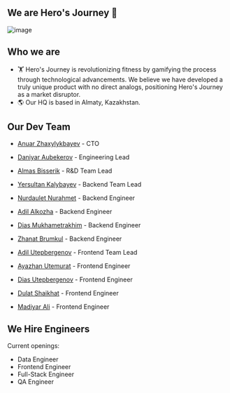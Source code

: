 ## We are Hero's Journey 👋

![image](https://github.com/user-attachments/assets/1cacda9f-e75b-453e-ba9b-bd2eb31e9cf1)

## Who we are

* 🏋️ Hero's Journey is revolutionizing fitness by gamifying the process through technological advancements. We believe we have developed a truly unique product with no direct analogs, positioning Hero's Journey as a market disruptor.
* 🌎 Our HQ is based in Almaty, Kazakhstan.

## Our Dev Team
- [Anuar Zhaxylykbayev](https://github.com/zhaxylykbayev) - CTO
- [Daniyar Aubekerov](https://github.com/daniyardake) - Engineering Lead


- [Almas Bisserik](https://github.com/Almas007) - R&D Team Lead

- [Yersultan Kalybayev](https://github.com/Yersultans) - Backend Team Lead
- [Nurdaulet Nurahmet](https://github.com/Almas007) - Backend Engineer
- [Adil	Alkozha](https://github.com/Almas007) - Backend Engineer
- [Dias Mukhametrakhim](https://github.com/Almas007) - Backend Engineer
- [Zhanat Brumkul](https://github.com/Almas007) - Backend Engineer

- [Adil Utepbergenov](https://github.com/Adil-U) - Frontend Team Lead
- [Ayazhan Utemurat](https://github.com/Almas007) - Frontend Engineer
- [Dias	Utepbergenov](https://github.com/Almas007) - Frontend Engineer
- [Dulat Shaikhat](https://github.com/Almas007) - Frontend Engineer
- [Madiyar Ali](https://github.com/Almas007) - Frontend Engineer

## We Hire Engineers
Current openings:
* Data Engineer
* Frontend Engineer
* Full-Stack Engineer
* QA Engineer
